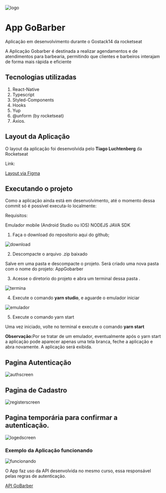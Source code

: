 ![logo](https://github.com/Orifiel/AppGobarber/blob/main/imgs_readme/logo_gobarber_temp.png)

<h1> App GoBarber </h1>

<span>Aplicação em desenvolvimento durante o Gostack14 da rocketseat</span>



<p>A Aplicação Gobarber é destinada a realizar agendamentos e de atendimentos para barbearia, 
permitindo que clientes e barbeiros interajam de forma mais rápida e eficiente</p>




<h2> Tecnologias utilizadas </h2>

1. React-Native
2. Typescript 
3. Styled-Components 
4. Hooks
5. Yup
6. @unform (by rocketseat)
7. Axios.





<h2> Layout da Aplicação </h2>
<span> O layout da aplicação foi desenvolvida pelo <strong>Tiago Luchtenberg</strong> da Rocketseat</span>

<span>Link:</span>

<a href="https://www.figma.com/file/BXCihtXXh9p37lGsENV614/GoBarber?node-id=0%3A1">
Layout via Figma
</a>



<h2>Executando o projeto</h2>

<p>Como a aplicação ainda está em desenvolvimento, até o momento dessa commit só é possível executa-lo localmente:</p>

Requisitos:

Emulador mobile (Android Studio ou IOS)
NODEJS
JAVA SDK

1. Faça o download do repositorio aqui do github;


![download](https://github.com/Orifiel/AppGobarber/blob/main/imgs_readme/download_repo.png)


2. Descompacte o arquivo .zip baixado

Salve em uma pasta e descompacte o projeto. Será criado uma nova pasta com o nome do projeto: AppGobarber


3. Acesse o diretorio do projeto e abra um terminal dessa pasta .


![termina](https://github.com/Orifiel/AppGobarber/blob/main/imgs_readme/terminal_opened.png)



4. Execute o comando <strong>yarn studio</strong>, e aguarde o emulador iniciar

![emulador](https://github.com/Orifiel/AppGobarber/blob/main/imgs_readme/emulador.png)



5. Execute o comando yarn start

Uma vez iniciado, volte no terminal e execute o comando <strong>yarn start</strong>

<p><strong>Observação:</strong>Por se tratar de um emulador, eventualmente após o yarn start
a aplicação pode aparecer apenas uma tela branca, feche a aplicação e abra novamente. A aplicação será exibida.</p>



## Pagina Autenticação
![authscreen](https://github.com/Orifiel/AppGobarber/blob/main/imgs_readme/auth_screen.png)

## Pagina de Cadastro
![registerscreen](https://github.com/Orifiel/AppGobarber/blob/main/imgs_readme/register_screen.png)

## Pagina temporária para confirmar a autenticação. 
![logedscreen](https://github.com/Orifiel/AppGobarber/blob/main/imgs_readme/loged_screen_temp.png)

### Exemplo da Aplicação funcionando

![funcionando](https://github.com/Orifiel/AppGobarber/blob/main/imgs_readme/executando_app.gif)



O App faz uso da API desenvolvida no mesmo curso, essa responsável pelas regras de autenticação.

<a href="https://github.com/Orifiel/GoBaber_Backend">
API GoBarber
</a>



